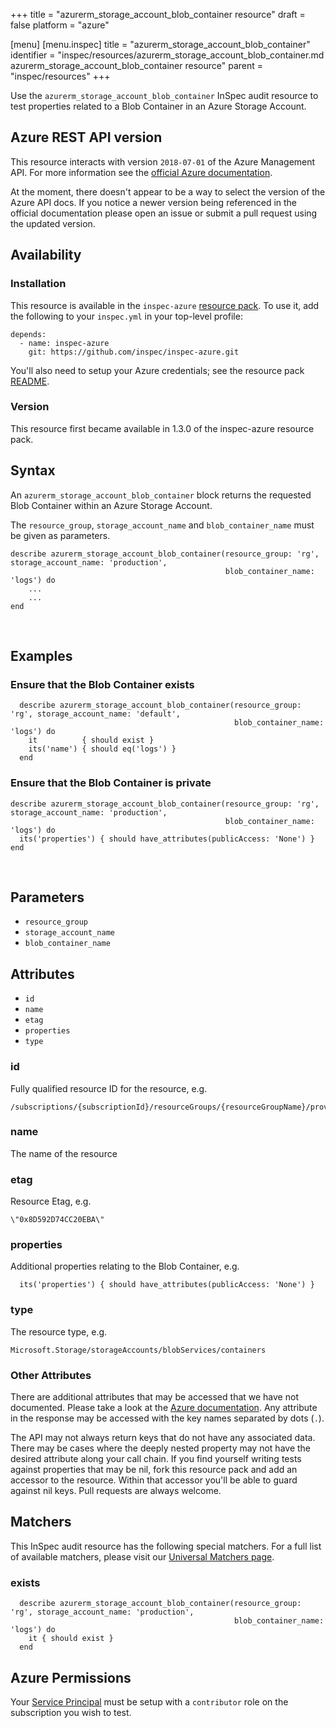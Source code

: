 +++
title = "azurerm_storage_account_blob_container resource"
draft = false
platform = "azure"

[menu]
  [menu.inspec]
    title = "azurerm_storage_account_blob_container"
    identifier = "inspec/resources/azurerm_storage_account_blob_container.md azurerm_storage_account_blob_container resource"
    parent = "inspec/resources"
+++


Use the `azurerm_storage_account_blob_container` InSpec audit resource to test properties related to a
Blob Container in an Azure Storage Account.
<br />

## Azure REST API version

This resource interacts with version `2018-07-01` of the Azure
Management API. For more information see the [official Azure documentation](https://docs.microsoft.com/en-us/rest/api/storagerp/blobcontainers/blobcontainers_get).

At the moment, there doesn't appear to be a way to select the version of the
Azure API docs. If you notice a newer version being referenced in the official
documentation please open an issue or submit a pull request using the updated
version.

## Availability

### Installation

This resource is available in the `inspec-azure` [resource
pack](https://www.inspec.io/docs/reference/glossary/#resource-pack). To use it, add the
following to your `inspec.yml` in your top-level profile:

    depends:
      - name: inspec-azure
        git: https://github.com/inspec/inspec-azure.git

You'll also need to setup your Azure credentials; see the resource pack
[README](https://github.com/inspec/inspec-azure#inspec-for-azure).

### Version

This resource first became available in 1.3.0 of the inspec-azure resource pack.

## Syntax

An `azurerm_storage_account_blob_container` block returns the requested Blob Container within an Azure Storage Account.

The `resource_group`, `storage_account_name` and `blob_container_name` must be given as
    parameters.

    describe azurerm_storage_account_blob_container(resource_group: 'rg', storage_account_name: 'production',
                                                    blob_container_name: 'logs') do
        ...
        ...
    end

<br />

## Examples

### Ensure that the Blob Container exists

      describe azurerm_storage_account_blob_container(resource_group: 'rg', storage_account_name: 'default',
                                                      blob_container_name: 'logs') do
        it          { should exist }
        its('name') { should eq('logs') }
      end

### Ensure that the Blob Container is private

    describe azurerm_storage_account_blob_container(resource_group: 'rg', storage_account_name: 'production',
                                                    blob_container_name: 'logs') do
      its('properties') { should have_attributes(publicAccess: 'None') }
    end
<br />

## Parameters

  - `resource_group`
  - `storage_account_name`
  - `blob_container_name`

## Attributes

  - `id`
  - `name`
  - `etag`
  - `properties`
  - `type`

### id

Fully qualified resource ID for the resource, e.g.

    /subscriptions/{subscriptionId}/resourceGroups/{resourceGroupName}/providers/{resourceProviderNamespace}/{resourceType}/{resourceName}

### name

The name of the resource

### etag

Resource Etag, e.g.

    \"0x8D592D74CC20EBA\"

### properties

Additional properties relating to the Blob Container, e.g.

      its('properties') { should have_attributes(publicAccess: 'None') }

### type

The resource type, e.g.

    Microsoft.Storage/storageAccounts/blobServices/containers

### Other Attributes

There are additional attributes that may be accessed that we have not
documented. Please take a look at the [Azure documentation](#-Azure-REST-API-version).
Any attribute in the response may be accessed with the key names separated by
dots (`.`).

The API may not always return keys that do not have any associated data. There
may be cases where the deeply nested property may not have the desired
attribute along your call chain. If you find yourself writing tests against
properties that may be nil, fork this resource pack and add an accessor to the
resource. Within that accessor you'll be able to guard against nil keys. Pull
requests are always welcome.

## Matchers

This InSpec audit resource has the following special matchers. For a full list of
available matchers, please visit our [Universal Matchers
page](https://www.inspec.io/docs/reference/matchers/).

### exists

      describe azurerm_storage_account_blob_container(resource_group: 'rg', storage_account_name: 'production',
                                                      blob_container_name: 'logs') do
        it { should exist }
      end

## Azure Permissions

Your [Service
Principal](https://docs.microsoft.com/en-us/azure/azure-resource-manager/resource-group-create-service-principal-portal)
must be setup with a `contributor` role on the subscription you wish to test.
